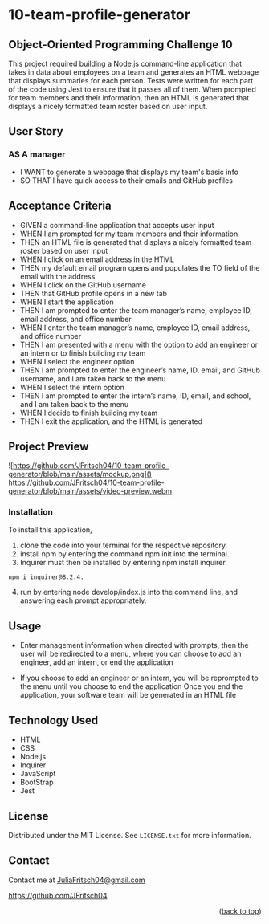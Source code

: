 






# 10-team-profile-generator
## Object-Oriented Programming Challenge 10

 This project required building a Node.js command-line application that takes in data about employees on a team and generates an HTML webpage that displays summaries for each person. Tests were written for each part of the code using Jest to ensure that it passes all of them. When prompted for team members and their information, then an HTML is generated that displays a nicely formatted team roster based on user input.
  
## User Story
    
### AS A manager
- I WANT to generate a webpage that displays my team's basic info
- SO THAT I have quick access to their emails and GitHub profiles
    
## Acceptance Criteria
- GIVEN a command-line application that accepts user input
- WHEN I am prompted for my team members and their information
- THEN an HTML file is generated that displays a nicely formatted team roster based on user input
- WHEN I click on an email address in the HTML
- THEN my default email program opens and populates the TO field of the email with the address
- WHEN I click on the GitHub username
- THEN that GitHub profile opens in a new tab
- WHEN I start the application
- THEN I am prompted to enter the team manager’s name, employee ID, email address, and office number
- WHEN I enter the team manager’s name, employee ID, email address, and office number
- THEN I am presented with a menu with the option to add an engineer or an intern or to finish building my team
- WHEN I select the engineer option
- THEN I am prompted to enter the engineer’s name, ID, email, and GitHub username, and I am taken back to the menu
- WHEN I select the intern option
- THEN I am prompted to enter the intern’s name, ID, email, and school, and I am taken back to the menu
- WHEN I decide to finish building my team 
- THEN I exit the application, and the HTML is generated







## Project Preview
![https://github.com/JFritsch04/10-team-profile-generator/blob/main/assets/mockup.png]()
https://github.com/JFritsch04/10-team-profile-generator/blob/main/assets/video-preview.webm


### Installation
To install this application, 

1. clone the code into your terminal for the respective repository. 
2. install npm by entering the command npm init into the terminal. 
3. Inquirer must then be installed by entering npm install inquirer. 
  ```sh
 npm i inquirer@8.2.4.
  ```
4. run by entering node develop/index.js into the command line, and answering each prompt appropriately.



## Usage

- Enter management information when directed with prompts, then the user will be redirected to a menu, where you can choose to add an engineer, add an intern, or end the application

- If you choose to add an engineer or an intern, you will be reprompted to the menu until you choose to end the application
Once you end the application, your software team will be generated in an HTML file





## Technology Used

- HTML
- CSS
- Node.js
- Inquirer
- JavaScript
- BootStrap
- Jest





<!-- LICENSE -->
## License

Distributed under the MIT License. See `LICENSE.txt` for more information.



<!-- CONTACT -->
## Contact

Contact me at JuliaFritsch04@gmail.com

https://github.com/JFritsch04

<p align="right">(<a href="#readme-top">back to top</a>)</p>








